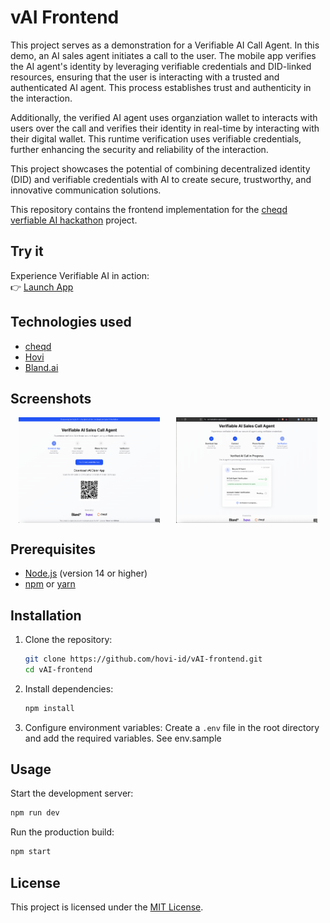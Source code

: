 # vAI Frontend

This project serves as a demonstration for a Verifiable AI Call Agent. In this demo, an AI sales agent initiates a call to the user. The mobile app verifies the AI agent's identity by leveraging verifiable credentials and DID-linked resources, ensuring that the user is interacting with a trusted and authenticated AI agent. This process establishes trust and authenticity in the interaction.

Additionally, the verified AI agent uses organziation wallet to interacts with users over the call and verifies their identity in real-time by interacting with their digital wallet. This runtime verification uses verifiable credentials, further enhancing the security and reliability of the interaction.

This project showcases the potential of combining decentralized identity (DID) and verifiable credentials with AI to create secure, trustworthy, and innovative communication solutions.

This repository contains the frontend implementation for the [cheqd verfiable AI hackathon](https://dorahacks.io/hackathon/cheqd-verifiable-ai/) project.


## Try it
Experience Verifiable AI in action:  
👉 [Launch App](https://vai-hackathon-app.hovi.id)


## Technologies used

- [cheqd](https://cheqd.io)
- [Hovi](https://studio.hovi.id)
- [Bland.ai](https://bland.ai)


## Screenshots
<div style="display: flex; justify-content: space-around;">
    <img src="public/uploads/Screenshot_1.png" alt="Screenshot 1" style="width: 45%;"/>
    <img src="public/uploads/Screenshot_2.png" alt="Screenshot 2" style="width: 45%;"/>
</div>

## Prerequisites

- [Node.js](https://nodejs.org/) (version 14 or higher)
- [npm](https://www.npmjs.com/) or [yarn](https://yarnpkg.com/)

## Installation

1. Clone the repository:
    ```bash
    git clone https://github.com/hovi-id/vAI-frontend.git
    cd vAI-frontend
    ```

2. Install dependencies:
    ```bash
    npm install
    ```

3. Configure environment variables:
    Create a `.env` file in the root directory and add the required variables. See env.sample

## Usage

Start the development server:
```bash
npm run dev
```

Run the production build:
```bash
npm start
```

## License

This project is licensed under the [MIT License](LICENSE).